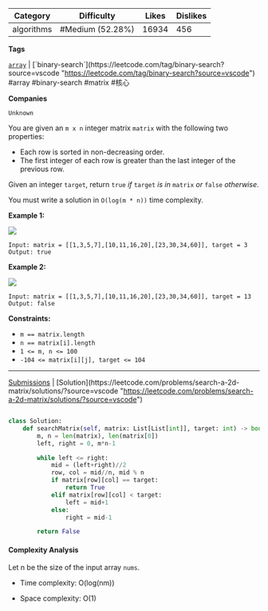 | Category   | Difficulty       | Likes | Dislikes |
| ---------- | ---------------- | ----- | -------- |
| algorithms | #Medium (52.28%) | 16934 | 456      |

**Tags**

[`array`](https://leetcode.com/tag/array?source=vscode "https://leetcode.com/tag/array?source=vscode") | [`binary-search`](https://leetcode.com/tag/binary-search?source=vscode "https://leetcode.com/tag/binary-search?source=vscode") #array  #binary-search #matrix #核心 

**Companies**

`Unknown`

You are given an `m x n` integer matrix `matrix` with the following two properties:

- Each row is sorted in non-decreasing order.
- The first integer of each row is greater than the last integer of the previous row.

Given an integer `target`, return `true` _if_ `target` _is in_ `matrix` _or_ `false` _otherwise_.

You must write a solution in `O(log(m * n))` time complexity.

**Example 1:**

![](https://assets.leetcode.com/uploads/2020/10/05/mat.jpg)

```
Input: matrix = [[1,3,5,7],[10,11,16,20],[23,30,34,60]], target = 3
Output: true
```

**Example 2:**

![](https://assets.leetcode.com/uploads/2020/10/05/mat2.jpg)

```
Input: matrix = [[1,3,5,7],[10,11,16,20],[23,30,34,60]], target = 13
Output: false
```

**Constraints:**

- `m == matrix.length`
- `n == matrix[i].length`
- `1 <= m, n <= 100`
- `-104 <= matrix[i][j], target <= 104`

---

[Submissions](https://leetcode.com/problems/search-a-2d-matrix/submissions/?source=vscode "https://leetcode.com/problems/search-a-2d-matrix/submissions/?source=vscode") | [Solution](https://leetcode.com/problems/search-a-2d-matrix/solutions/?source=vscode "https://leetcode.com/problems/search-a-2d-matrix/solutions/?source=vscode")

```python

class Solution:
    def searchMatrix(self, matrix: List[List[int]], target: int) -> bool:
        m, n = len(matrix), len(matrix[0])
        left, right = 0, m*n-1

        while left <= right:
            mid = (left+right)//2
            row, col = mid//n, mid % n
            if matrix[row][col] == target:
                return True
            elif matrix[row][col] < target:
                left = mid+1
            else:
                right = mid-1

        return False
```

#### Complexity Analysis

Let n be the size of the input array `nums`.

- Time complexity: O(log(nm))

- Space complexity: O(1)
